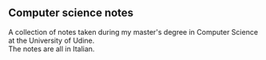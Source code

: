 ## Computer science notes 
A collection of notes taken during my master's degree in Computer Science at the University of Udine.\
The notes are all in Italian.
